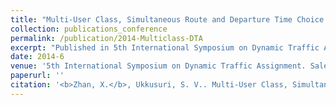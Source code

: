 ```yaml
---
title: "Multi-User Class, Simultaneous Route and Departure Time Choice Dynamic Traffic Assignment with an Embedded Spatial Queuing Model"
collection: publications_conference
permalink: /publication/2014-Multiclass-DTA
excerpt: "Published in 5th International Symposium on Dynamic Traffic Assignment, 2014. "
date: 2014-6
venue: '5th International Symposium on Dynamic Traffic Assignment. Salerno, Italy'
paperurl: ''
citation: '<b>Zhan, X.</b>, Ukkusuri, S. V.. Multi-User Class, Simultaneous Route and Departure Time Choice Dynamic Traffic Assignment with an Embedded Spatial Queuing Model. <i>5th International Symposium on Dynamic Traffic Assignment</i>. Salerno, Italy, June, 2014.'
---
```





